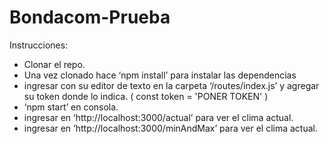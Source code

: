 # Bondacom-Prueba

Instrucciones:
- Clonar el repo. 
- Una vez clonado hace ‘npm install’ para instalar las dependencias
- ingresar con su editor de texto en la carpeta ‘/routes/index.js’ y agregar su token donde lo indica. ( const token = 'PONER TOKEN' )
- ‘npm start’ en consola.
- ingresar en ‘http://localhost:3000/actual’ para ver el clima actual.
- ingresar en ‘http://localhost:3000/minAndMax’ para ver el clima actual.
